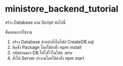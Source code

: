 # ministore_backend_tutorial

สร้าง Database ตาม Script ต่อไปนี้

ขั้นตอนการใช้งาน
1. สร้าง Database ด้วยคำสั่งในไฟล์ CreateDB.sql
2. ติดตั้ง Package โดยใช้คำสั่ง npm install
3. รหัสผ่านของ DB ให้ใส่ไว้ในไฟล์ .env
4. สั่งให้ Server ทำงานโดยใช้คำสั่ง npm start
